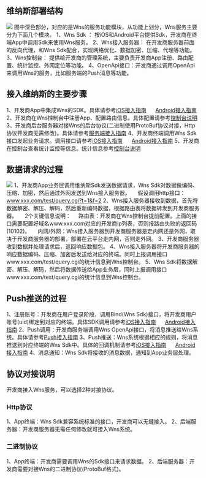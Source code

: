 ## 维纳斯部署结构
![](http://imgcache.tce.fsphere.cn/image/mccdn.qcloud.com/static/img/2e802036f508f94191738ae7e65c6bc6/wnsinfo.png)
图中深色部分，对应的是Wns的服务功能模块，从功能上划分，Wns服务主要分为下面几个模块。
1、Wns Sdk ： 按iOS和Android平台提供Sdk，开发商在终端App中调用Sdk来使用Wns服务。
2、Wns接入服务器： 在开发商服务器前面的反向代理，和Wns Sdk配合，实现网络优化、数据加密、压缩、代理等功能。
3、Wns控制台： 提供给开发商的管理系统，主要负责开发商App注册、路由配置、统计监控、外网定位等功能。
4、OpenApi接口：开发商通过调用OpenApi来调用Wns的服务，比如服务端的Push消息等功能。

## 接入维纳斯的主要步骤
1、开发商App中集成Wns的SDK。具体请参考[iOS接入指南](/doc/product/276/iOS接入指南)      [Android接入指南](/doc/product/276/Android接入指南)
2、开发商在Wns控制台中注册App、配置路由信息。具体配置请参考[控制台说明](/doc/product/276/控制台说明)
3、开发商后台服务器对接Wns的后台协议(二进制使用ProtoBuf协议对接，Http协议开发商无需修改)。具体请参考[服务端接入指南](/doc/product/276/服务端接入指南)
4、开发商终端调用Wns Sdk接口发起业务请求。调用接口请参考[iOS接入指南](/doc/product/276/iOS接入指南)      [Android接入指南](/doc/product/276/Android接入指南)
5、开发商在控制台查看统计监控等信息。统计信息参考[控制台说明](/doc/product/276/控制台说明)

## 数据请求的过程
![](http://imgcache.tce.fsphere.cn/image/mccdn.qcloud.com/static/img/49971e6a0c34eae77a170416915ff735/wnsrequest.png)
1、开发商App业务层调用维纳斯Sdk发送数据请求，Wns Sdk对数据做编码、压缩、加密，然后通过外网发送到Wns接入服务器。
    假设调用http接口：www.xxx.com/test/query.cgi?t=1&f=2 
2、Wns接入服务器接收到数据，首先将数据解密、解压、解码，然后重新编码数据，根据路由表将数据转发到开发商服务器。
    2个关键信息说明：
    路由表：开发商在Wns控制台提前配置。上面的接口需要配置好域名www.xxx.com对应的开发商ip列表，否则报路由失败的返回码(10102)。
    内网/外网：Wns接入服务器到开发商服务器是走内网还是外网，取决于开发商服务器的部署，部署在云平台走内网，否则走外网。
3、开发商服务器收到数据并处理请求后，返回响应数据包。
4、Wns接入服务器将开发商服务器的响应数据编码、压缩、加密后发送给对应的终端。同时上报调用接口www.xxx.com/test/query.cgi的统计信息到Wns控制台。
5、Wns Sdk将数据解密、解压、解码，然后将数据传送给App业务层，同时上报调用接口www.xxx.com/test/query.cgi的统计信息到Wns控制台。

## Push推送的过程
1、注册账号：开发商在用户登录阶段，调用Bind(Wns Sdk)接口，将开发商用户账号(uid)绑定到对应的终端。具体SDK调用请参考[iOS接入指南](/doc/product/276/iOS接入指南)      [Android接入指南](/doc/product/276/Android接入指南)
2、Push调用：开发商服务端调用Wns OpenApi接口，将消息推送给Wns系统。具体请参考[Push接入指南](/doc/product/276/接入Push指南)
3、Push推送：Wns系统根据相应的规则，将消息推送到对应终端的Wns Sdk中。具体的回调机制请参考[iOS接入指南](/doc/product/276/iOS接入指南)      [Android接入指南](/doc/product/276/Android接入指南)
4、消息通知：Wns Sdk将接收的消息数据，通知到App业务层处理。

## 协议对接说明
开发商接入Wns服务，可以选择2种对接协议。
### Http协议
1、App终端：Wns Sdk兼容系统标准的接口，开发商可以无缝接入。
2、后端服务器：开发商服务器无需任何修改就可接入Wns系统。
### 二进制协议
1、App终端：开发商需要调用Wns的Sdk接口来请求数据。
2、后端服务器：开发商需要对接Wns的二进制协议(ProtoBuf格式)。